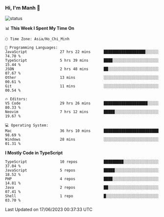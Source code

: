 ### Hi, I'm Manh 👋

![status](https://badge.stateful.com/manhhn01/status.svg)

<!--START_SECTION:waka-->
📊 **This Week I Spent My Time On** 

```text
🕑︎ Time Zone: Asia/Ho_Chi_Minh

💬 Programming Languages: 
JavaScript               27 hrs 22 mins      ███████████████████░░░░░░   74.70 % 
TypeScript               5 hrs 39 mins       ████░░░░░░░░░░░░░░░░░░░░░   15.44 % 
JSON                     2 hrs 48 mins       ██░░░░░░░░░░░░░░░░░░░░░░░   07.67 % 
Other                    13 mins             ░░░░░░░░░░░░░░░░░░░░░░░░░   00.61 % 
Git                      11 mins             ░░░░░░░░░░░░░░░░░░░░░░░░░   00.54 % 

🔥 Editors: 
VS Code                  29 hrs 26 mins      ████████████████████░░░░░   80.33 % 
Neovim                   7 hrs 12 mins       █████░░░░░░░░░░░░░░░░░░░░   19.67 % 

💻 Operating System: 
Mac                      36 hrs 10 mins      █████████████████████████   98.69 % 
Windows                  28 mins             ░░░░░░░░░░░░░░░░░░░░░░░░░   01.31 % 
```

**I Mostly Code in TypeScript** 

```text
TypeScript               10 repos            █████████░░░░░░░░░░░░░░░░   37.04 % 
JavaScript               5 repos             █████░░░░░░░░░░░░░░░░░░░░   18.52 % 
PHP                      4 repos             ████░░░░░░░░░░░░░░░░░░░░░   14.81 % 
Java                     2 repos             ██░░░░░░░░░░░░░░░░░░░░░░░   07.41 % 
Shell                    1 repo              █░░░░░░░░░░░░░░░░░░░░░░░░   03.70 % 
```




 Last Updated on 17/06/2023 00:37:33 UTC
<!--END_SECTION:waka-->
